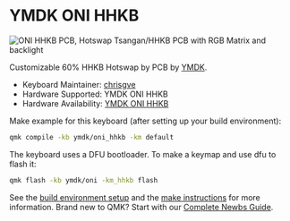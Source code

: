 # YMDK ONI HHKB

![ONI HHKB PCB, Hotswap Tsangan/HHKB PCB with RGB Matrix and backlight](https://imgur.com/DB87on8)

Customizable 60% HHKB Hotswap by PCB by [YMDK](https://ymdkey.com).

- Keyboard Maintainer: [chrisgve](https://github.com/chrisgve)
- Hardware Supported: YMDK ONI HHKB
- Hardware Availability: [YMDK ONI HHKB](https://ymdkey.com/products/ymdk-gh60-hhkb-style-tsangan-oni-hot-swappable-both-underglow-switch-rgb-via-programmable-pcb-compatible-with-tokyo-60)

Make example for this keyboard (after setting up your build environment):

```sh
qmk compile -kb ymdk/oni_hhkb -km default
```

The keyboard uses a DFU bootloader. To make a keymap and use dfu to flash it:

```sh
qmk flash -kb ymdk/oni -km_hhkb flash
```

See the [build environment setup](https://docs.qmk.fm/#/getting_started_build_tools) and the [make instructions](https://docs.qmk.fm/#/getting_started_make_guide) for more information. Brand new to QMK? Start with our [Complete Newbs Guide](https://docs.qmk.fm/#/newbs).
